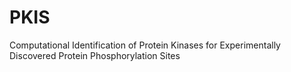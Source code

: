 # PKIS
 Computational   Identification   of   Protein Kinases for Experimentally Discovered Protein Phosphorylation Sites

